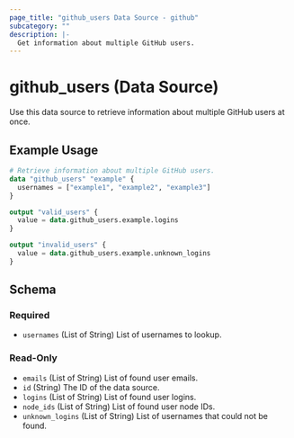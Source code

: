```yaml
---
page_title: "github_users Data Source - github"
subcategory: ""
description: |-
  Get information about multiple GitHub users.
---
```


# github_users (Data Source)

Use this data source to retrieve information about multiple GitHub users at once.

## Example Usage

```terraform
# Retrieve information about multiple GitHub users.
data "github_users" "example" {
  usernames = ["example1", "example2", "example3"]
}

output "valid_users" {
  value = data.github_users.example.logins
}

output "invalid_users" {
  value = data.github_users.example.unknown_logins
}
```

<!-- schema generated by tfplugindocs -->
## Schema

### Required

- `usernames` (List of String) List of usernames to lookup.

### Read-Only

- `emails` (List of String) List of found user emails.
- `id` (String) The ID of the data source.
- `logins` (List of String) List of found user logins.
- `node_ids` (List of String) List of found user node IDs.
- `unknown_logins` (List of String) List of usernames that could not be found.
